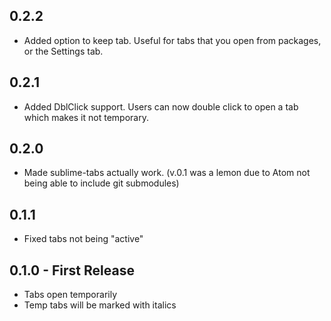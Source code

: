 ## 0.2.2
* Added option to keep tab. Useful for tabs that you open from packages, or the Settings tab.

## 0.2.1
* Added DblClick support.  Users can now double click to open a tab which makes it not temporary.

## 0.2.0
* Made sublime-tabs actually work. (v.0.1 was a lemon due to Atom not being able to include git submodules)

## 0.1.1
* Fixed tabs not being "active"

## 0.1.0 - First Release
* Tabs open temporarily
* Temp tabs will be marked with italics
